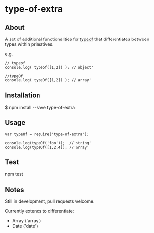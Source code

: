 type-of-extra
=====================================


## About

A set of additional functionalities for [typeof](https://developer.mozilla.org/en-US/docs/Web/JavaScript/Reference/Operators/typeof)
that differentiates between types within primatives.

e.g.
```
// typeof
console.log( typeof([1,2]) ); //'object'

//typeOf
console.log( typeOf([1,2]) ); //'array'

```




## Installation
$ npm install --save type-of-extra

## Usage
```
var typeOf = require('type-of-extra');

console.log(typeOf('foo'));  //'string'
console.log(typeOf([1,2,4]); //'array'
```

## Test
npm test

## Notes

Still in development, pull requests welcome.

Currently extends to differentiate:
  - Array ('array')
  - Date ('date')
